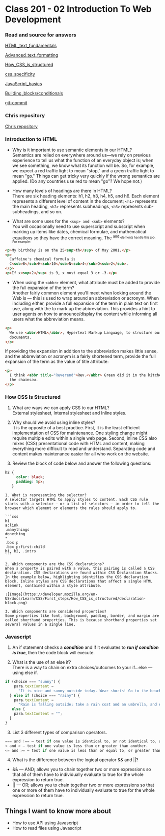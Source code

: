# Class 201 - 02 Introduction To Web Development

### Read and source for answers

[HTML_text_fundamentals](https://developer.mozilla.org/en-US/docs/Learn/HTML/Introduction_to_HTML/HTML_text_fundamentals)

[Advanced_text_formatting](https://developer.mozilla.org/en-US/docs/Learn/HTML/Introduction_to_HTML/Advanced_text_formatting)

[How_CSS_is_structured](https://developer.mozilla.org/en-US/docs/Learn/CSS/First_steps/How_CSS_is_structured)

[css_specificity](https://www.w3schools.com/css/css_specificity.asp)

[JavaScript_basics](https://developer.mozilla.org/en-US/docs/Learn/Getting_started_with_the_web/JavaScript_basics)

[Building_blocks/conditionals](https://developer.mozilla.org/en-US/docs/Learn/JavaScript/Building_blocks/conditionals)

[git-commit](https://cbea.ms/git-commit/)

### Chris repository

[Chris repository](https://github.com/CSEAMAN3/rumble)

### Introduction to HTML

- Why is it important to use semantic elements in our HTML?  
Semantics are relied on everywhere around us—we rely on previous experience to tell us what the function of an everyday object is; when we see something, we know what its function will be. So, for example, we expect a red traffic light to mean "stop," and a green traffic light to mean "go." Things can get tricky very quickly if the wrong semantics are applied. (Do any countries use red to mean "go"? We hope not.)  

- How many levels of headings are there in HTML?  
There are six heading elements: h1, h2, h3, h4, h5, and h6. Each element represents a different level of content in the document; `<h1>` represents the main heading, `<h2>` represents subheadings, `<h3>` represents sub-subheadings, and so on.

- What are some uses for the `<sup> and <sub>` elements?  
You will occasionally need to use superscript and subscript when marking up items like dates, chemical formulae, and mathematical equations so they have the correct meaning. The <sup> and <sub> elements handle this job. For example:  

```html
<p>My birthday is on the 25<sup>th</sup> of May 2001.</p>
<p>
  Caffeine's chemical formula is
  C<sub>8</sub>H<sub>10</sub>N<sub>4</sub>O<sub>2</sub>.
</p>
<p>If x<sup>2</sup> is 9, x must equal 3 or -3.</p>  
```

- When using the `<abbr>` element, what attribute must be added to provide the full expansion of the term?  
Another fairly common element you'll meet when looking around the Web is <abbr> — this is used to wrap around an abbreviation or acronym. When including either, provide a full expansion of the term in plain text on first use, along with the <abbr> to mark up the abbreviation. This provides a hint to user agents on how to announce/display the content while informing all users what the abbreviation means.  

```html
<p>
  We use <abbr>HTML</abbr>, Hypertext Markup Language, to structure our web
  documents.
</p>
```

If providing the expansion in addition to the abbreviation makes little sense, and the abbreviation or acronym is a fairly shortened term, provide the full expansion of the term as the value of title attribute:  

```html
<p>
  I think <abbr title="Reverend">Rev.</abbr> Green did it in the kitchen with
  the chainsaw.
</p>
```

### How CSS Is Structured  

1. What are ways we can apply CSS to our HTML?  
External stylesheet, Internal stylesheet and Inline styles.  

2. Why should we avoid using inline styles?  
It is the opposite of a best practice. First, it is the least efficient implementation of CSS for maintenance. One styling change might require multiple edits within a single web page. Second, inline CSS also mixes (CSS) presentational code with HTML and content, making everything more difficult to read and understand. Separating code and content makes maintenance easier for all who work on the website.

3. Review the block of code below and answer the following questions:  

```css
h2 {
     color: black;
     padding: 5px;
   }
```

    1. What is representing the selector?  
    A selector targets HTML to apply styles to content. Each CSS rule starts with a selector — or a list of selectors — in order to tell the browser which element or elements the rules should apply to.  

    ```css
    h1
    a:link
    .manythings
    #onething
    *
    .box p
    .box p:first-child
    h1, h2, .intro
    ```

    2. Which components are the CSS declarations?  
    When a property is paired with a value, this pairing is called a CSS declaration. CSS declarations are found within CSS Declaration Blocks. In the example below, highlighting identifies the CSS declaration block. Inline styles are CSS declarations that affect a single HTML element, contained within a style attribute. 

    ¡[Image](https://developer.mozilla.org/en-US/docs/Learn/CSS/First_steps/How_CSS_is_structured/declaration-block.png)

    3. Which components are considered properties?  
    Some properties like font, background, padding, border, and margin are called shorthand properties. This is because shorthand properties set several values in a single line.  

### Javascript

1. An if statement checks a ***condition*** and if it evaluates to ***run if condition is true***, then the code block will execute.  

2. What is the use of an else if?  
There is a way to chain on extra choices/outcomes to your if...else — using else if.

```js
if (choice === "sunny") {
    para.textContent =
      "It is nice and sunny outside today. Wear shorts! Go to the beach, or the park, and get an ice cream.";
  } else if (choice === "rainy") {
    para.textContent =
      "Rain is falling outside; take a rain coat and an umbrella, and don't stay out for too long.";
   else {
    para.textContent = "";
  }
}
```

3. List 3 different types of comparison operators.

```js
=== and !== — test if one value is identical to, or not identical to, another.
< and > — test if one value is less than or greater than another.
<= and >= — test if one value is less than or equal to, or greater than or equal to, another.
```

4. What is the difference between the logical operator && and ||?  

- && — AND; allows you to chain together two or more expressions so that all of them have to individually evaluate to true for the whole expression to return true.  
- || — OR; allows you to chain together two or more expressions so that one or more of them have to individually evaluate to true for the whole expression to return true.  

## Things I want to know more about

- How to use API using Javascript
- How to read files using Javascript

